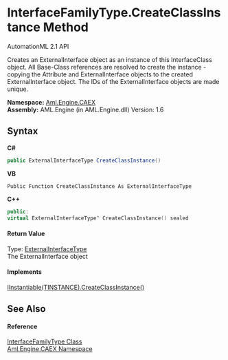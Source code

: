 # InterfaceFamilyType.CreateClassInstance Method 
AutomationML 2.1 API 

Creates an ExternalInterface object as an instance of this InterfaceClass object. All Base-Class references are resolved to create the instance - copying the Attribute and ExternalInterface objects to the created ExternalInterface object. The IDs of the ExternalInterface objects are made unique.

**Namespace:**&nbsp;<a href="N_Aml_Engine_CAEX">Aml.Engine.CAEX</a><br />**Assembly:**&nbsp;AML.Engine (in AML.Engine.dll) Version: 1.6

## Syntax

**C#**<br />
``` C#
public ExternalInterfaceType CreateClassInstance()
```

**VB**<br />
``` VB
Public Function CreateClassInstance As ExternalInterfaceType
```

**C++**<br />
``` C++
public:
virtual ExternalInterfaceType^ CreateClassInstance() sealed
```


#### Return Value
Type: <a href="T_Aml_Engine_CAEX_ExternalInterfaceType">ExternalInterfaceType</a><br />The ExternalInterface object

#### Implements
<a href="M_Aml_Engine_CAEX_IInstantiable_1_CreateClassInstance">IInstantiable(TINSTANCE).CreateClassInstance()</a><br />

## See Also


#### Reference
<a href="T_Aml_Engine_CAEX_InterfaceFamilyType">InterfaceFamilyType Class</a><br /><a href="N_Aml_Engine_CAEX">Aml.Engine.CAEX Namespace</a><br />